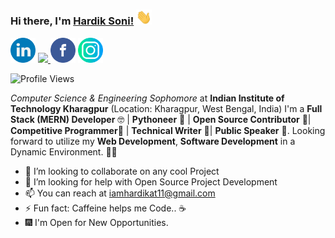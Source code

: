 ### Hi there, I'm [Hardik Soni!](https://github.com/iamhardikat11) <img src="https://raw.githubusercontent.com/ABSphreak/ABSphreak/master/gifs/Hi.gif" width="25px">

<a href="https://www.linkedin.com/public-profile/settings trk=d_flagship3_profile_self_view_public_profile&lipi=urn%3Ali%3Apage%3Ad_flagship3_profile_self_edit_contact_info%3BPdDn2Ht2Q7GDdAyiTy9%2BVQ%3D%3D">

  
<a href="https://www.linkedin.com/in/hardik-soni-498271141/"><img src="https://github.com/avinashkranjan/avinashkranjan/blob/master/logos/linkedin.png" width="40" /></a>
<a href="https://github.com/hs094">
    <img src="https://github.githubassets.com/images/modules/logos_page/GitHub-Mark.png" width="40" />
</a>
<a href="/"><img src="https://github.com/avinashkranjan/avinashkranjan/blob/master/logos/facebook.png" width="40" /></a>
<a href="https://www.instagram.com/hardik.s.094/"><img src="https://github.com/avinashkranjan/avinashkranjan/blob/master/logos/instagram.png" width="40" /></a>

![Profile Views](https://komarev.com/ghpvc/?username=iamhardikat11)

_Computer Science & Engineering Sophomore_ at <b>Indian Institute of Technology Kharagpur</b> (Location: Kharagpur, West Bengal, India) I'm a <b> Full Stack (MERN) Developer</b>  🤓 | <b>Pythoneer</b> 🐍 | <b>Open Source Contributor</b> 📝| <b>Competitive Programmer</b>🤠 | <b>Technical Writer</b> 🤭| <b>Public Speaker</b> 🥳. Looking forward to utilize my <b>Web Development</b>, <b>Software Development</b> in a Dynamic Environment. 🧑🏻

- 👯 I’m looking to collaborate on any cool Project
- 🤔 I’m looking for help with Open Source Project Development 
- 📫 You can reach at iamhardikat11@gmail.com
- ⚡ Fun fact: Caffeine helps me Code.. ☕
- 🎆 I'm Open for New Opportunities.
